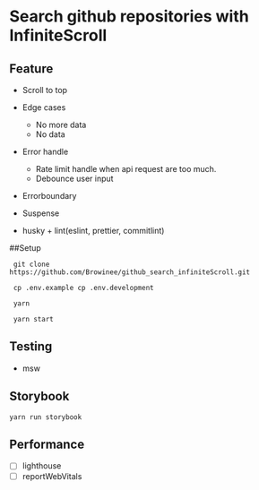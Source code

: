 # Search github repositories with InfiniteScroll

## Feature

- Scroll to top
- Edge cases

  - No more data
  - No data

- Error handle
  - Rate limit handle when api request are too much.
  - Debounce user input
- Errorboundary
- Suspense
- husky + lint(eslint, prettier, commitlint)

##Setup

```shell
 git clone https://github.com/Browinee/github_search_infiniteScroll.git

 cp .env.example cp .env.development

 yarn

 yarn start
```

## Testing

- msw

## Storybook

```shell
yarn run storybook
```

## Performance

- [ ] lighthouse
- [ ] reportWebVitals
